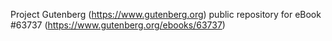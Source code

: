 Project Gutenberg (https://www.gutenberg.org) public repository for eBook #63737 (https://www.gutenberg.org/ebooks/63737)
